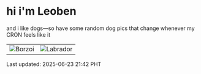 # hi i'm Leoben

and i like dogs—so have some random dog pics that change whenever my CRON feels like it

|  |  |
|--------|----------|
| ![Borzoi](https://random-dog-vercel.vercel.app/api/random-borzoi?v=1750686130) | ![Labrador](https://random-dog-vercel.vercel.app/api/random-labrador?v=1750686130) |

Last updated: 2025-06-23 21:42 PHT
